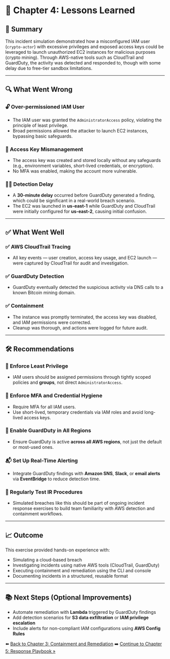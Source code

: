 # 📘 Chapter 4: Lessons Learned

## 🧠 Summary

This incident simulation demonstrated how a misconfigured IAM user (`crypto-actor`) with excessive privileges and exposed access keys could be leveraged to launch unauthorized EC2 instances for malicious purposes (crypto mining). Through AWS-native tools such as CloudTrail and GuardDuty, the activity was detected and responded to, though with some delay due to free-tier sandbox limitations.

---

## 🔍 What Went Wrong

### 🔓 Over-permissioned IAM User
- The IAM user was granted the `AdministratorAccess` policy, violating the principle of least privilege.
- Broad permissions allowed the attacker to launch EC2 instances, bypassing basic safeguards.

### 🔑 Access Key Mismanagement
- The access key was created and stored locally without any safeguards (e.g., environment variables, short-lived credentials, or encryption).
- No MFA was enabled, making the account more vulnerable.

### 🕵️‍♂️ Detection Delay
- A **30-minute delay** occurred before GuardDuty generated a finding, which could be significant in a real-world breach scenario.
- The EC2 was launched in **us-east-1** while GuardDuty and CloudTrail were initially configured for **us-east-2**, causing initial confusion.

---

## ✅ What Went Well

### ✅ AWS CloudTrail Tracing
- All key events — user creation, access key usage, and EC2 launch — were captured by CloudTrail for audit and investigation.

### ✅ GuardDuty Detection
- GuardDuty eventually detected the suspicious activity via DNS calls to a known Bitcoin mining domain.

### ✅ Containment
- The instance was promptly terminated, the access key was disabled, and IAM permissions were corrected.
- Cleanup was thorough, and actions were logged for future audit.

---

## 🛠️ Recommendations

### 🔐 Enforce Least Privilege
- IAM users should be assigned permissions through tightly scoped policies and **groups**, not direct `AdministratorAccess`.

### 🔑 Enforce MFA and Credential Hygiene
- Require MFA for all IAM users.
- Use short-lived, temporary credentials via IAM roles and avoid long-lived access keys.

### 📡 Enable GuardDuty in All Regions
- Ensure GuardDuty is active **across all AWS regions**, not just the default or most-used ones.

### 📬 Set Up Real-Time Alerting
- Integrate GuardDuty findings with **Amazon SNS**, **Slack**, or **email alerts** via **EventBridge** to reduce detection time.

### 🧪 Regularly Test IR Procedures
- Simulated breaches like this should be part of ongoing incident response exercises to build team familiarity with AWS detection and containment workflows.

---

## 📈 Outcome

This exercise provided hands-on experience with:

- Simulating a cloud-based breach
- Investigating incidents using native AWS tools (CloudTrail, GuardDuty)
- Executing containment and remediation using the CLI and console
- Documenting incidents in a structured, reusable format

---

## 📚 Next Steps (Optional Improvements)

- Automate remediation with **Lambda** triggered by GuardDuty findings
- Add detection scenarios for **S3 data exfiltration** or **IAM privilege escalation**
- Include alerts for non-compliant IAM configurations using **AWS Config Rules**

⬅️ [Back to Chapter 3: Containment and Remediation](3-Containment_and_Remediation.md)
➡️ [Continue to Chapter 5: Response Playbook »](5-Response_Playbook.md)
